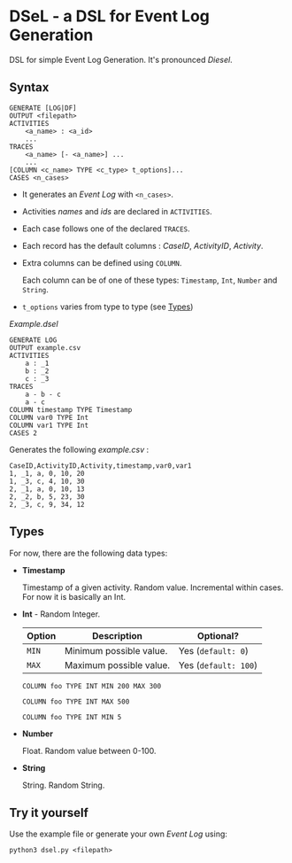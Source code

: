 # DSeL - a DSL for Event Log Generation

DSL for simple Event Log Generation. 
It's pronounced _Diesel_.

## Syntax 

```
GENERATE [LOG|DF]
OUTPUT <filepath>
ACTIVITIES 
	<a_name> : <a_id>
	... 
TRACES 
	<a_name> [- <a_name>] ... 
	...
[COLUMN <c_name> TYPE <c_type> t_options]...
CASES <n_cases>

```

- It generates an _Event Log_ with `<n_cases>`.
- Activities _names_ and _ids_ are declared in `ACTIVITIES`.
- Each case follows one of the declared `TRACES`.
- Each record has the default columns : _CaseID_, _ActivityID_, _Activity_.
- Extra columns can be defined using `COLUMN`. 

	Each column can be of one of these types: `Timestamp`, `Int`, `Number` and `String`.
- `t_options` varies from type to type (see [Types](#types))

_Example.dsel_

```
GENERATE LOG 
OUTPUT example.csv
ACTIVITIES 
    a : _1
    b : _2 
    c : _3
TRACES 
    a - b - c
    a - c
COLUMN timestamp TYPE Timestamp 
COLUMN var0 TYPE Int
COLUMN var1 TYPE Int
CASES 2
```

Generates the following _example.csv_ :
```
CaseID,ActivityID,Activity,timestamp,var0,var1
1, _1, a, 0, 10, 20 
1, _3, c, 4, 10, 30 
2, _1, a, 0, 10, 13
2, _2, b, 5, 23, 30 
2, _3, c, 9, 34, 12 
```

## Types 

For now, there are the following data types: 

- **Timestamp** 

	Timestamp of a given activity. 
	Random value. 
	Incremental within cases.
	For now it is basically an Int.
- **Int** - Random Integer.
	
	| Option  | Description | Optional? |
	|---------|------------|------------|
	| `MIN` | Minimum possible value. | Yes (`default: 0`) |
	| `MAX` | Maximum possible value. | Yes (`default: 100`) |

	`COLUMN foo TYPE INT MIN 200 MAX 300`

	`COLUMN foo TYPE INT MAX 500`

	`COLUMN foo TYPE INT MIN 5`

- **Number** 

	Float. 
	Random value between 0-100.
- **String**

	String.
	Random String.

## Try it yourself 

Use the example file or generate your own _Event Log_ using:

```
python3 dsel.py <filepath>
```